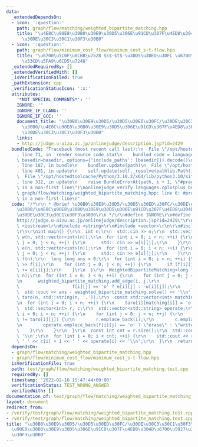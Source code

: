 ```yaml
---
data:
  _extendedDependsOn:
  - icon: ':question:'
    path: graph/flow/matching/weighted_bipartite_matching.hpp
    title: "\u4E8C\u90E8\u30B0\u30E9\u30D5\u306E\u91CD\u307F\u4ED8\u304D\u6700\u5927\
      \u30DE\u30C3\u30C1\u30F3\u30B0"
  - icon: ':question:'
    path: graph/flow/minimum_cost_flow/minimum_cost_s-t-flow.hpp
    title: "\u6700\u5C0F\u8CBB\u7528 $s$-$t$-\u30D5\u30ED\u30FC \u6700\u77ED\u8DEF\
      \u53CD\u5FA9\u6CD5\u7248"
  _extendedRequiredBy: []
  _extendedVerifiedWith: []
  _isVerificationFailed: true
  _pathExtension: cpp
  _verificationStatusIcon: ':x:'
  attributes:
    '*NOT_SPECIAL_COMMENTS*': ''
    IGNORE: ''
    IGNORE_IF_CLANG: ''
    IGNORE_IF_GCC: ''
    document_title: "\u30B0\u30E9\u30D5/\u30D5\u30ED\u30FC/\u30DE\u30C3\u30C1\u30F3\
      \u30B0/\u4E8C\u90E8\u30B0\u30E9\u30D5\u306E\u91CD\u307F\u4ED8\u304D\u6700\u5927\
      \u30DE\u30C3\u30C1\u30F3\u30B0"
    links:
    - http://judge.u-aizu.ac.jp/onlinejudge/description.jsp?id=2429
  bundledCode: "Traceback (most recent call last):\n  File \"/opt/hostedtoolcache/Python/3.10.2/x64/lib/python3.10/site-packages/onlinejudge_verify/documentation/build.py\"\
    , line 71, in _render_source_code_stat\n    bundled_code = language.bundle(stat.path,\
    \ basedir=basedir, options={'include_paths': [basedir]}).decode()\n  File \"/opt/hostedtoolcache/Python/3.10.2/x64/lib/python3.10/site-packages/onlinejudge_verify/languages/cplusplus.py\"\
    , line 187, in bundle\n    bundler.update(path)\n  File \"/opt/hostedtoolcache/Python/3.10.2/x64/lib/python3.10/site-packages/onlinejudge_verify/languages/cplusplus_bundle.py\"\
    , line 401, in update\n    self.update(self._resolve(pathlib.Path(included), included_from=path))\n\
    \  File \"/opt/hostedtoolcache/Python/3.10.2/x64/lib/python3.10/site-packages/onlinejudge_verify/languages/cplusplus_bundle.py\"\
    , line 312, in update\n    raise BundleErrorAt(path, i + 1, \"#pragma once found\
    \ in a non-first line\")\nonlinejudge_verify.languages.cplusplus_bundle.BundleErrorAt:\
    \ graph/flow/matching/weighted_bipartite_matching.hpp: line 6: #pragma once found\
    \ in a non-first line\n"
  code: "/*\r\n * @brief \u30B0\u30E9\u30D5/\u30D5\u30ED\u30FC/\u30DE\u30C3\u30C1\u30F3\
    \u30B0/\u4E8C\u90E8\u30B0\u30E9\u30D5\u306E\u91CD\u307F\u4ED8\u304D\u6700\u5927\
    \u30DE\u30C3\u30C1\u30F3\u30B0\r\n */\r\n#define IGNORE\r\n#define PROBLEM \"\
    http://judge.u-aizu.ac.jp/onlinejudge/description.jsp?id=2429\"\r\n\r\n#include\
    \ <iostream>\r\n#include <string>\r\n#include <vector>\r\n\r\n#include \"../../../../graph/flow/matching/weighted_bipartite_matching.hpp\"\
    \r\n\r\nint main() {\r\n  int n;\r\n  std::cin >> n;\r\n  std::vector<std::vector<int>>\
    \ w(n, std::vector<int>(n));\r\n  for (int i = 0; i < n; ++i) {\r\n    for (int\
    \ j = 0; j < n; ++j) {\r\n      std:: cin >> w[i][j];\r\n    }\r\n  }\r\n  std::vector<std::vector<int>>\
    \ e(n, std::vector<int>(n));\r\n  for (int i = 0; i < n; ++i) {\r\n    for (int\
    \ j = 0; j < n; ++j) {\r\n      std:: cin >> e[i][j];\r\n    }\r\n  }\r\n  std::vector<std::string>\
    \ f(n);\r\n  long long ans = 0;\r\n  for (int i = 0; i < n; ++i) {\r\n    std::cin\
    \ >> f[i];\r\n    for (int j = 0; j < n; ++j) {\r\n      if (f[i][j] == 'o') ans\
    \ += e[i][j];\r\n    }\r\n  }\r\n  WeightedBipartiteMatching<long long> weighted_bipartite_matching(n,\
    \ n);\r\n  for (int i = 0; i < n; ++i) {\r\n    for (int j = 0; j < n; ++j) {\r\
    \n      weighted_bipartite_matching.add_edge(i, j,\r\n                       \
    \                    f[i][j] == 'o' ? e[i][j] : -w[i][j]);\r\n    }\r\n  }\r\n\
    \  std::cout << ans - weighted_bipartite_matching.solve() << '\\n';\r\n  std::vector<std::string>\
    \ taro(n, std::string(n, '.'));\r\n  const std::vector<int> matching = weighted_bipartite_matching.matching();\r\
    \n  for (int i = 0; i < n; ++i) {\r\n    taro[i][matching[i]] = 'o';\r\n  }\r\n\
    \  std::vector<int> r, c;\r\n  std::vector<std::string> operate;\r\n  for (int\
    \ i = 0; i < n; ++i) {\r\n    for (int j = 0; j < n; ++j) {\r\n      if (f[i][j]\
    \ != taro[i][j]) {\r\n        r.emplace_back(i);\r\n        c.emplace_back(j);\r\
    \n        operate.emplace_back(f[i][j] == 'o' ? \"erase\" : \"write\");\r\n  \
    \    }\r\n    }\r\n  }\r\n  const int cnt = r.size();\r\n  std::cout << cnt <<\
    \ '\\n';\r\n  for (int i = 0; i < cnt; ++i) {\r\n    std::cout << r[i] + 1 <<\
    \ ' ' << c[i] + 1 << ' ' << operate[i] << '\\n';\r\n  }\r\n  return 0;\r\n}\r\n"
  dependsOn:
  - graph/flow/matching/weighted_bipartite_matching.hpp
  - graph/flow/minimum_cost_flow/minimum_cost_s-t-flow.hpp
  isVerificationFile: true
  path: test/graph/flow/matching/weighted_bipartite_matching.test.cpp
  requiredBy: []
  timestamp: '2022-02-16 15:47:44+09:00'
  verificationStatus: TEST_WRONG_ANSWER
  verifiedWith: []
documentation_of: test/graph/flow/matching/weighted_bipartite_matching.test.cpp
layout: document
redirect_from:
- /verify/test/graph/flow/matching/weighted_bipartite_matching.test.cpp
- /verify/test/graph/flow/matching/weighted_bipartite_matching.test.cpp.html
title: "\u30B0\u30E9\u30D5/\u30D5\u30ED\u30FC/\u30DE\u30C3\u30C1\u30F3\u30B0/\u4E8C\
  \u90E8\u30B0\u30E9\u30D5\u306E\u91CD\u307F\u4ED8\u304D\u6700\u5927\u30DE\u30C3\u30C1\
  \u30F3\u30B0"
---
```

